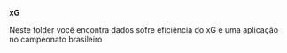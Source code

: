 **xG**

Neste folder você encontra dados sofre eficiência do xG e uma aplicação no campeonato brasileiro
